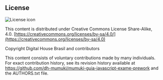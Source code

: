 ## License
![License icon](https://licensebuttons.net/l/by-sa/3.0/88x31.png)

This content is distributed under Creative Commons License Share-Alike, 4.0. [https://creativecommons.org/licenses/by-sa/4.0/](https://creativecommons.org/licenses/by-sa/4.0)

Copyright Digital House Brasil and contributors

This content consists of voluntary contributions made by many
individuals. For exact contribution history, see its revision history
available at https://github.com/dh-mumuki/mumuki-guia-javascript-exame-prework and the AUTHORS.txt file.

